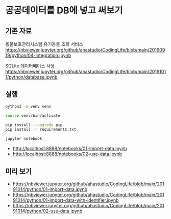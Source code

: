 # 공공데이터를 DB에 넣고 써보기

## 기존 자료

동물보호관리시스템 유기동물 조회 서비스
<https://nbviewer.jupyter.org/github/ahastudio/CodingLife/blob/main/20190919/python/04-integration.ipynb>

SQLite 데이터베이스 사용
<https://nbviewer.jupyter.org/github/ahastudio/CodingLife/blob/main/20191011/python/database.ipynb>

## 실행

```bash
python3 -m venv venv

source venv/bin/activate

pip install --upgrade pip
pip install -r requirements.txt

jupyter notebook
```

- <http://localhost:8888/notebooks/01-import-data.ipynb>
- <http://localhost:8888/notebooks/02-use-data.ipynb>

## 미리 보기

- <https://nbviewer.jupyter.org/github/ahastudio/CodingLife/blob/main/20191014/python/01-import-data.ipynb>
- <https://nbviewer.jupyter.org/github/ahastudio/CodingLife/blob/main/20191014/python/01-import-data-with-identifier.ipynb>
- <https://nbviewer.jupyter.org/github/ahastudio/CodingLife/blob/main/20191014/python/02-use-data.ipynb>

